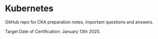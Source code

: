 # Kubernetes
GitHub repo for CKA preparation notes, important questions and answers.

Target Date of Certification: January 13th 2025.




